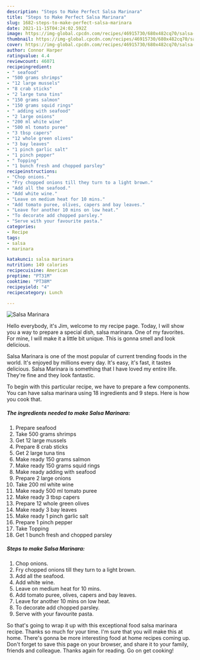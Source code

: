 ```yaml
---
description: "Steps to Make Perfect Salsa Marinara"
title: "Steps to Make Perfect Salsa Marinara"
slug: 1682-steps-to-make-perfect-salsa-marinara
date: 2021-11-15T04:24:02.592Z
image: https://img-global.cpcdn.com/recipes/46915730/680x482cq70/salsa-marinara-recipe-main-photo.jpg
thumbnail: https://img-global.cpcdn.com/recipes/46915730/680x482cq70/salsa-marinara-recipe-main-photo.jpg
cover: https://img-global.cpcdn.com/recipes/46915730/680x482cq70/salsa-marinara-recipe-main-photo.jpg
author: Connor Harper
ratingvalue: 4.4
reviewcount: 46071
recipeingredient:
- " seafood"
- "500 grams shrimps"
- "12 large mussels"
- "8 crab sticks"
- "2 large tuna tins"
- "150 grams salmon"
- "150 grams squid rings"
- " adding with seafood"
- "2 large onions"
- "200 ml white wine"
- "500 ml tomato puree"
- "3 tbsp capers"
- "12 whole green olives"
- "3 bay leaves"
- "1 pinch garlic salt"
- "1 pinch pepper"
- " Topping"
- "1 bunch fresh and chopped parsley"
recipeinstructions:
- "Chop onions."
- "Fry chopped onions till they turn to a light brown."
- "Add all the seafood."
- "Add white wine."
- "Leave on medium heat for 10 mins."
- "Add tomato puree, olives, capers and bay leaves."
- "Leave for another 10 mins on low heat."
- "To decorate add chopped parsley."
- "Serve with your favourite pasta."
categories:
- Recipe
tags:
- salsa
- marinara

katakunci: salsa marinara 
nutrition: 149 calories
recipecuisine: American
preptime: "PT31M"
cooktime: "PT38M"
recipeyield: "4"
recipecategory: Lunch

---
```



![Salsa Marinara](https://img-global.cpcdn.com/recipes/46915730/680x482cq70/salsa-marinara-recipe-main-photo.jpg)

Hello everybody, it's Jim, welcome to my recipe page. Today, I will show you a way to prepare a special dish, salsa marinara. One of my favorites. For mine, I will make it a little bit unique. This is gonna smell and look delicious.

Salsa Marinara is one of the most popular of current trending foods in the world. It's enjoyed by millions every day. It's easy, it's fast, it tastes delicious. Salsa Marinara is something that I have loved my entire life. They're fine and they look fantastic.




To begin with this particular recipe, we have to prepare a few components. You can have salsa marinara using 18 ingredients and 9 steps. Here is how you cook that.

<!--inarticleads1-->

##### The ingredients needed to make Salsa Marinara:

1. Prepare  seafood
1. Take 500 grams shrimps
1. Get 12 large mussels
1. Prepare 8 crab sticks
1. Get 2 large tuna tins
1. Make ready 150 grams salmon
1. Make ready 150 grams squid rings
1. Make ready  adding with seafood
1. Prepare 2 large onions
1. Take 200 ml white wine
1. Make ready 500 ml tomato puree
1. Make ready 3 tbsp capers
1. Prepare 12 whole green olives
1. Make ready 3 bay leaves
1. Make ready 1 pinch garlic salt
1. Prepare 1 pinch pepper
1. Take  Topping
1. Get 1 bunch fresh and chopped parsley




<!--inarticleads2-->

##### Steps to make Salsa Marinara:

1. Chop onions.
1. Fry chopped onions till they turn to a light brown.
1. Add all the seafood.
1. Add white wine.
1. Leave on medium heat for 10 mins.
1. Add tomato puree, olives, capers and bay leaves.
1. Leave for another 10 mins on low heat.
1. To decorate add chopped parsley.
1. Serve with your favourite pasta.




So that's going to wrap it up with this exceptional food salsa marinara recipe. Thanks so much for your time. I'm sure that you will make this at home. There's gonna be more interesting food at home recipes coming up. Don't forget to save this page on your browser, and share it to your family, friends and colleague. Thanks again for reading. Go on get cooking!
